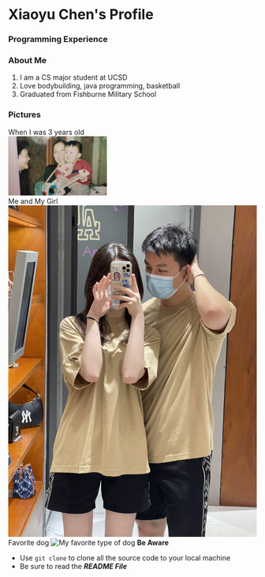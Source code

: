 # **Xiaoyu Chen's Profile**
### Programming Experience


### About Me
1. I am a CS major student at UCSD
2. Love bodybuilding, java programming, basketball
3. Graduated from Fishburne Military School

### Pictures
When I was 3 years old\
<img src="IMG_2608.jpeg" alt="my pic" width="200"/>\
Me and My Girl
![Me and My Girl](IMG_3479.jpeg)
Favorite dog
![My favorite type of dog](https://images.pexels.com/photos/1108099/pexels-photo-1108099.jpeg?cs=srgb&dl=pexels-chevanon-photography-1108099.jpg&fm=jpg)
**Be Aware**
- Use `git clone` to clone all the source code to your local machine
- Be sure to read the ***README File***
